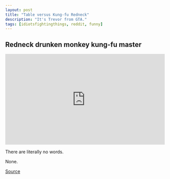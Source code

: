 ```yaml
---
layout: post
title: "Table versus Kung-fu Redneck"
description: "It's Trevor from GTA."
tags: [idiotsfightingthings, reddit, funny]
---
```


## Redneck drunken monkey kung-fu master

<div style='position:relative;padding-bottom:57%'><iframe src='https://gfycat.com/ifr/CooperativeReadyBarnswallow' frameborder='0' scrolling='no' width='100%' height='100%' style='position:absolute;top:0;left:0;' allowfullscreen></iframe></div>

There are literally no words.

None.

[Source](https://redd.it/75wcmb)
